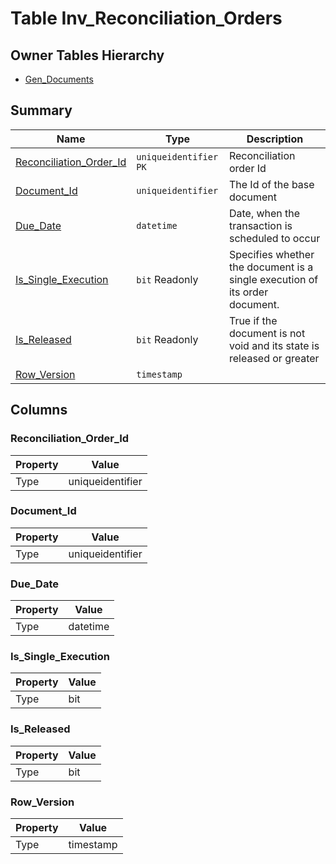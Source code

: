 # Table Inv_Reconciliation_Orders


## Owner Tables Hierarchy

* [Gen_Documents](Gen_Documents.md)

## Summary

| Name | Type | Description |
| - | - | --- |
|[Reconciliation_Order_Id](#reconciliation_order_id)|`uniqueidentifier` `PK`|Reconciliation order Id|
|[Document_Id](#document_id)|`uniqueidentifier` |The Id of the base document|
|[Due_Date](#due_date)|`datetime` |Date, when the transaction is scheduled to occur|
|[Is_Single_Execution](#is_single_execution)|`bit` Readonly|Specifies whether the document is a single execution of its order document.|
|[Is_Released](#is_released)|`bit` Readonly|True if the document is not void and its state is released or greater|
|[Row_Version](#row_version)|`timestamp` ||

## Columns

### Reconciliation_Order_Id

| Property | Value |
| - | - |
|Type|uniqueidentifier|

### Document_Id

| Property | Value |
| - | - |
|Type|uniqueidentifier|

### Due_Date

| Property | Value |
| - | - |
|Type|datetime|

### Is_Single_Execution

| Property | Value |
| - | - |
|Type|bit|

### Is_Released

| Property | Value |
| - | - |
|Type|bit|

### Row_Version

| Property | Value |
| - | - |
|Type|timestamp|


